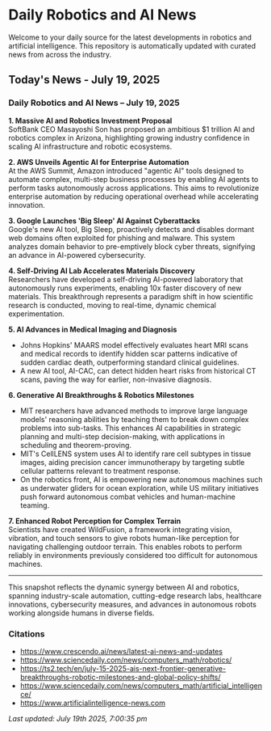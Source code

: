 # Daily Robotics and AI News

Welcome to your daily source for the latest developments in robotics and artificial intelligence. This repository is automatically updated with curated news from across the industry.

## Today's News - July 19, 2025

### Daily Robotics and AI News – July 19, 2025

**1. Massive AI and Robotics Investment Proposal**  
SoftBank CEO Masayoshi Son has proposed an ambitious $1 trillion AI and robotics complex in Arizona, highlighting growing industry confidence in scaling AI infrastructure and robotic ecosystems.

**2. AWS Unveils Agentic AI for Enterprise Automation**  
At the AWS Summit, Amazon introduced "agentic AI" tools designed to automate complex, multi-step business processes by enabling AI agents to perform tasks autonomously across applications. This aims to revolutionize enterprise automation by reducing operational overhead while accelerating innovation.

**3. Google Launches 'Big Sleep' AI Against Cyberattacks**  
Google's new AI tool, Big Sleep, proactively detects and disables dormant web domains often exploited for phishing and malware. This system analyzes domain behavior to pre-emptively block cyber threats, signifying an advance in AI-powered cybersecurity.

**4. Self-Driving AI Lab Accelerates Materials Discovery**  
Researchers have developed a self-driving AI-powered laboratory that autonomously runs experiments, enabling 10x faster discovery of new materials. This breakthrough represents a paradigm shift in how scientific research is conducted, moving to real-time, dynamic chemical experimentation.

**5. AI Advances in Medical Imaging and Diagnosis**  
- Johns Hopkins' MAARS model effectively evaluates heart MRI scans and medical records to identify hidden scar patterns indicative of sudden cardiac death, outperforming standard clinical guidelines.  
- A new AI tool, AI-CAC, can detect hidden heart risks from historical CT scans, paving the way for earlier, non-invasive diagnosis.

**6. Generative AI Breakthroughs & Robotics Milestones**  
- MIT researchers have advanced methods to improve large language models' reasoning abilities by teaching them to break down complex problems into sub-tasks. This enhances AI capabilities in strategic planning and multi-step decision-making, with applications in scheduling and theorem-proving.  
- MIT's CellLENS system uses AI to identify rare cell subtypes in tissue images, aiding precision cancer immunotherapy by targeting subtle cellular patterns relevant to treatment response.  
- On the robotics front, AI is empowering new autonomous machines such as underwater gliders for ocean exploration, while US military initiatives push forward autonomous combat vehicles and human-machine teaming.

**7. Enhanced Robot Perception for Complex Terrain**  
Scientists have created WildFusion, a framework integrating vision, vibration, and touch sensors to give robots human-like perception for navigating challenging outdoor terrain. This enables robots to perform reliably in environments previously considered too difficult for autonomous machines.

---

This snapshot reflects the dynamic synergy between AI and robotics, spanning industry-scale automation, cutting-edge research labs, healthcare innovations, cybersecurity measures, and advances in autonomous robots working alongside humans in diverse fields.

### Citations

- https://www.crescendo.ai/news/latest-ai-news-and-updates
- https://www.sciencedaily.com/news/computers_math/robotics/
- https://ts2.tech/en/july-15-2025-ais-next-frontier-generative-breakthroughs-robotic-milestones-and-global-policy-shifts/
- https://www.sciencedaily.com/news/computers_math/artificial_intelligence/
- https://www.artificialintelligence-news.com

*Last updated: July 19th 2025, 7:00:35 pm*